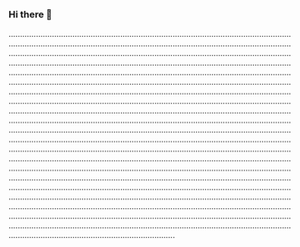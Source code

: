 ### Hi there 👋

.....................................................................................................................................................................................................................................................................................................................................................................................................................................................................................................................................................................................................................................................................................................................................................................................................................................................................................................................................................................................................................................................................................................................................................................................................................................................................................................................................................................................................................................................................................................................................................................................................................................................................................................................................................................................................................................................................................................................................................................................................................................................................................................................................................................................................................................................................................................................................................................................................................................................................................................................................................................................................................................................................................................................................................................................